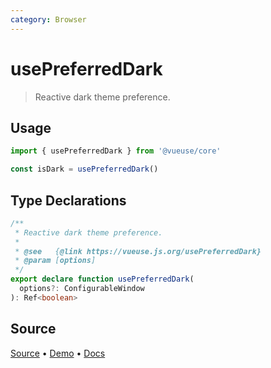 ```yaml
---
category: Browser
---
```


# usePreferredDark

> Reactive dark theme preference.

## Usage

```js
import { usePreferredDark } from '@vueuse/core'

const isDark = usePreferredDark()
```


<!--FOOTER_STARTS-->
## Type Declarations

```typescript
/**
 * Reactive dark theme preference.
 *
 * @see   {@link https://vueuse.js.org/usePreferredDark}
 * @param [options]
 */
export declare function usePreferredDark(
  options?: ConfigurableWindow
): Ref<boolean>
```

## Source

[Source](https://github.com/antfu/vueuse/blob/master/packages/core/usePreferredDark/index.ts) • [Demo](https://github.com/antfu/vueuse/blob/master/packages/core/usePreferredDark/demo.vue) • [Docs](https://github.com/antfu/vueuse/blob/master/packages/core/usePreferredDark/index.md)


<!--FOOTER_ENDS-->